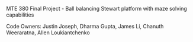 MTE 380 Final Project - Ball balancing Stewart platform with maze solving capabilities

Code Owners: Justin Joseph, Dharma Gupta, James Li, Chanuth Weeraratna, Allen Loukiantchenko
